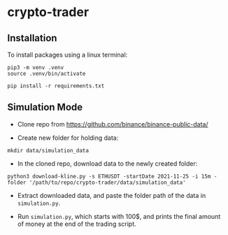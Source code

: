 # crypto-trader

## Installation

To install packages using a linux terminal:
```
pip3 -m venv .venv
source .venv/bin/activate

pip install -r requirements.txt
```

## Simulation Mode

- Clone repo from https://github.com/binance/binance-public-data/

- Create new folder for holding data:

```
mkdir data/simulation_data
```

- In the cloned repo, download data to the newly created folder:

```
python3 download-kline.py -s ETHUSDT -startDate 2021-11-25 -i 15m -folder '/path/to/repo/crypto-trader/data/simulation_data'
```
- Extract downloaded data, and paste the folder path of the data in `simulation.py`.

- Run `simulation.py`, which starts with 100$, and prints the final amount of money at the end of the trading script.